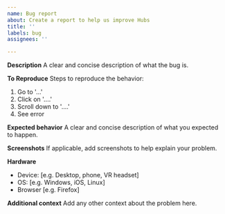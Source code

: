 ```yaml
---
name: Bug report
about: Create a report to help us improve Hubs
title: ''
labels: bug
assignees: ''

---
```


**Description**
A clear and concise description of what the bug is.

**To Reproduce**
Steps to reproduce the behavior:
1. Go to '...'
2. Click on '....'
3. Scroll down to '....'
4. See error

**Expected behavior**
A clear and concise description of what you expected to happen.

**Screenshots**
If applicable, add screenshots to help explain your problem.

**Hardware** <!-- Please complete the following information -->
 - Device: [e.g. Desktop, phone, VR headset]
 - OS: [e.g. Windows, iOS, Linux]
 - Browser [e.g. Firefox]

**Additional context**
Add any other context about the problem here.
